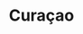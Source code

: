 ---
title:			"Curaçao"
post_path:	2017-03-17-curacao
date_start:	2017/03/17
date_end:		2017/03/20
lat:        12.2082
lon:        -69.2132
metadata:
  - year: 2017
  - cities:
      - Willemstad
      - Jan Thiel
  - islands:
      - Curaçao
  - territories:
      - Curaçao
  - continents:
      - South America
  - regions:
      - Caribbean
photos:
  - ext:		01.jpg
    class:	vertical
  - ext:    02.jpg
    class:  horizontal
---